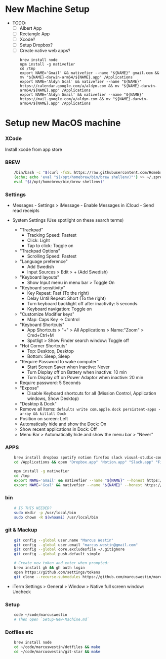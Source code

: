 # New Machine Setup

- TODO:
    - [ ] Albert App
    - [ ] Rectangle App
    - [ ] Xcode?
    - [ ] Setup Dropbox?
    - [ ] Create native web apps?
        ```
        brew install node
        npm install -g nativefier
        cd /tmp
        export NAME='Gmail' && nativefier --name "${NAME}" gmail.com && mv "${NAME}-darwin-arm64/${NAME}.app" /Applications
        export NAME='Aldyn Gcal' && nativefier --name "${NAME}" https://calendar.google.com/a/aldyn.com && mv "${NAME}-darwin-arm64/${NAME}.app" /Applications
        export NAME='Aldyn Gmail' && nativefier --name "${NAME}" https://mail.google.com/a/aldyn.com && mv "${NAME}-darwin-arm64/${NAME}.app" /Applications
	    ```

Setup new MacOS machine
=======================

### XCode

Install xcode from app store

### BREW
```bash
	/bin/bash -c "$(curl -fsSL https://raw.githubusercontent.com/Homebrew/install/HEAD/install.sh)"
	(echo; echo 'eval "$(/opt/homebrew/bin/brew shellenv)"') >> ~/.zprofile
	eval "$(/opt/homebrew/bin/brew shellenv)"
```

### Settings

- Messages
        - Settings > iMessage
            - Enable Messages in iCloud
            - Send read receipts

- System Settings (Use spotlight on these search terms)
    - "Trackpad"
        - Tracking Speed: Fastest
        - Click: Light
        - Tap to click: Toggle on
    - "Trackpad Options"
        - Scrolling Speed: Fastest
    - "Language preference"
        - Add Swedish
        - Input Sources > Edit > + (Add Swedish)
    - "Keyboard layouts"
        - Show Input menu in menu bar > Toggle On
    - "Keyboard sensitivity"
        - Key Repeat: Fast (To the right)
        - Delay Until Repeat: Short (To the right)
        - Turn keyboard backlight off after inactivity: 5 seconds
        - Keyboard navigation: Toggle on
    - "Customize Modifier keys"
        - Map: Caps Key -> Control
    - "Keyboard Shortcuts"
        - App Shortcuts > "+" > All Applications > Name:"Zoom" > Cmd+Ctrl+M
        - Spotligt > Show Finder search window: Toggle off
    - "Hot Corner Shortcuts"
        - Top: Desktop, Desktop
        - Bottom: Sleep, Sleep
    - "Require Password to wake computer"
        - Start Screen Saver when Inactive: Never
        - Turn Display off on Battery when inactive: 10 min
        - Turn Display off on Power Adaptor when inactive: 20 min
	- Require password: 5 Seconds
    - "Expose"
        - Disable Keyboard shortcuts for all (Mission Control, Application windows, Show Desktop)
    - "Desktop & Dock"
	- Remove all items: `defaults write com.apple.dock persistent-apps -array && killall Dock`
	- Position on screen: Left
	- Automatically hide and show the Dock: On
	- Show recent applications in Dock: Off
	- Menu Bar > Automatically hide and show the menu bar > "Never"  
  

### APPS
```bash
	brew install dropbox spotify notion firefox slack visual-studio-code iterm2
	cd /Applications && open "Dropbox.app" "Notion.app" "Slack.app" "Firefox.app" "Spotify.app" "Visual Studio Code.app" "iTerm.app"

    npm install -g nativefier
    cd /tmp
    export NAME='Gmail' && nativefier --name "${NAME}" --honest https://mail.google.com && mv "${NAME}-darwin-arm64/${NAME}.app" /Applications && open /Applications/${NAME}.app
    export NAME='Gcal' && nativefier --name "${NAME}" --honest https://calendar.google.com/ && mv "${NAME}-darwin-arm64/${NAME}.app" /Applications && open /Applications/${NAME}.app
```


### bin
```bash
	# IS THIS NEEDED?
    sudo mkdir -p /usr/local/bin
    sudo chown -R $(whoami) /usr/local/bin
```

### git & Mackup
```bash
    git config --global user.name "Marcus Westin"
    git config --global user.email "marcus.westin@gmail.com"
    git config --global core.excludesfile ~/.gitignore
    git config --global push.default simple

	# Create new token and enter when prompted:
    brew install gh && gh auth login
	open https://github.com/settings/tokens
    git clone --recurse-submodules https://github.com/marcuswestin/marcuswestin.git ~/code/marcuswestin
```



- iTerm Settings > General > Window > Native full screen window: Uncheck

### Setup
```bash
	code ~/code/marcuswestin
    # Then open `Setup-New-Machine.md`
```

### Dotfiles etc
```bash
    brew install node
    cd ~/code/marcuswestin/dotfiles && make
    cd ~/code/marcuswestin/git-star && make
```








